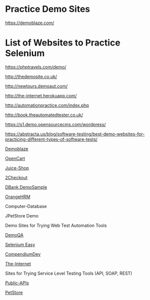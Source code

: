 
# Practice Demo Sites

https://demoblaze.com/

# List of Websites to Practice Selenium

https://phptravels.com/demo/

http://thedemosite.co.uk/

http://newtours.demoaut.com/

http://the-internet.herokuapp.com/

http://automationpractice.com/index.php

http://book.theautomatedtester.co.uk/

https://s1.demo.opensourcecms.com/wordpress/

https://abstracta.us/blog/software-testing/best-demo-websites-for-practicing-different-types-of-software-tests/

[Demoblaze](https://www.demoblaze.com/)



[OpenCart](http://opencart.abstracta.us/)



[Juice-Shop](https://github.com/bkimminich/juice-shop)



[2Checkout](https://sandbox.2checkout.com/sandbox)



[DBank DemoSample]()

  

[OrangeHRM]()

 

Computer-Database

 

JPetStore Demo



Demo Sites for Trying Web Test Automation Tools

[DemoQA]()



[Selenium Easy]()



[CompendiumDev]()

 

[The-Internet]()



Sites for Trying Service Level Testing Tools (API, SOAP, REST)

[Public-APIs](https://github.com/public-apis/public-apis/blob/master/README.md)



[PetStore](https://petstore.swagger.io/)

